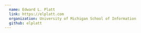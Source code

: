 ```yaml
---
  name: Edward L. Platt
  link: https://elplatt.com
  organization: University of Michigan School of Information
  github: elplatt
---
```

